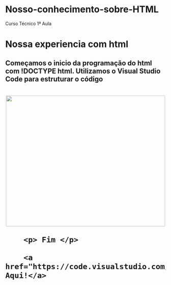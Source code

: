 # Nosso-conhecimento-sobre-HTML
Curso Técnico 1ª Aula

<!DOCTYPE html>

<html>
<head>
    <title>Nosso conhecimento sobre HTML</title>

</head>
<body>
       <h1>Nossa experiencia com html</h1>
        <h2>Começamos o inicio da programação do html com !DOCTYPE html.
         Utilizamos o Visual Studio Code para estruturar o código
       <h1>
        <center>
        <img src="html.jpg" width="500" height="410"/>
    </center>

        <p> Fim </p>

        <a href="https://code.visualstudio.com/">Clique Aqui!</a> 
</body>
</html>
    
